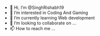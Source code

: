 - 👋 Hi, I’m @SinghRishabh19
- 👀 I’m interested in Coding And Gaming
- 🌱 I’m currently learning Web development
- 💞️ I’m looking to collaborate on ...
- 📫 How to reach me ...

<!---
SinghRishabh19/SinghRishabh19 is a ✨ special ✨ repository because its `README.md` (this file) appears on your GitHub profile.
You can click the Preview link to take a look at your changes.
--->
